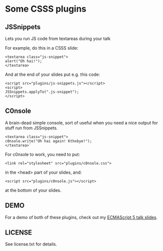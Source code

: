 Some CSSS plugins
=================

JSSnippets
----------

Lets you run JS code from textareas during your talk

For example, do this in a CSSS slide:

    <textarea class="js-snippet">
    alert("Oh hai!");
    </textarea>

And at the end of your slides put e.g. this code:

    <script src="plugins/js-snippets.js"></script>
    <script>
    JSSnippets.applyTo(".js-snippet");
    </script>

C0nsole
-------

A brain-dead simple console, sort of useful when you need a nice output for stuff run from JSSnippets.
    
    <textarea class="js-snippet">
    c0nsole.write("Oh hai again! Kthxbye!");
    </textarea>`

For c0nsole to work, you need to put:

    <link rel="stylesheet" src="plugins/c0nsole.css">

in the &lt;head&gt; part of your slides, and:

    <script src="plugins/c0nsole.js"></script>

at the bottom of your slides.

DEMO
----

For a demo of both of these plugins, check out my [ECMAScript 5 talk slides](http://l10n.mozilla.org/~marcoos/slides/2011/devtank-krakow/#slide19).

LICENSE
-------

See license.txt for details.


